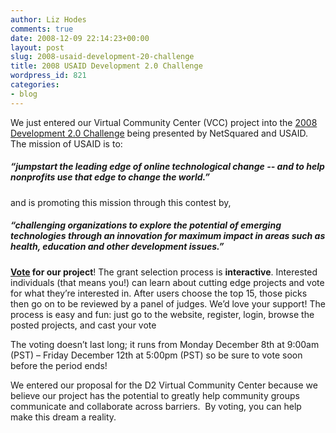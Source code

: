 ```yaml
---
author: Liz Hodes
comments: true
date: 2008-12-09 22:14:23+00:00
layout: post
slug: 2008-usaid-development-20-challenge
title: 2008 USAID Development 2.0 Challenge
wordpress_id: 821
categories:
- blog
---
```


We just entered our Virtual Community Center (VCC) project into the [2008 Development 2.0 Challenge](http://www.netsquared.org/challenges) being presented by NetSquared and USAID. The mission of USAID is to:


##### “jumpstart the leading edge of online technological change -- and to help nonprofits use that edge to change the world.”


and is promoting this mission through this contest by,


##### “challenging organizations to explore the potential of emerging technologies through an innovation for maximum impact in areas such as health, education and other development issues.”


**[Vote](http://www.netsquared.org/usaid/vote) for our project**! The grant selection process is **interactive**. Interested individuals (that means you!) can learn about cutting edge projects and vote for what they’re interested in. After users choose the top 15, those picks then go on to be reviewed by a panel of judges. We’d love your support! The process is easy and fun: just go to the website, register, login, browse the posted projects, and cast your vote

The voting doesn’t last long; it runs from Monday December 8th at 9:00am (PST) – Friday December 12th at 5:00pm (PST) so be sure to vote soon before the period ends!

We entered our proposal for the D2 Virtual Community Center because we believe our project has the potential to greatly help community groups communicate and collaborate across barriers.  By voting, you can help make this dream a reality.

